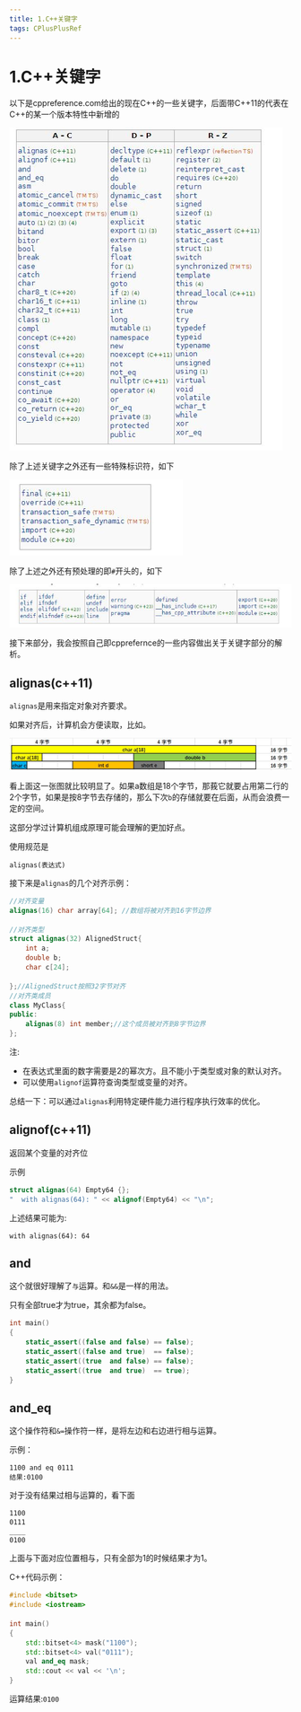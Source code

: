 ```yaml
---
title: 1.C++关键字
tags: CPlusPlusRef
---
```


# 1.C++关键字

以下是cppreference.com给出的现在C++的一些关键字，后面带C++11的代表在C++的某一个版本特性中新增的

![image-20240217201918296](https://github.com/WABeam/WABeam.github.io/blob/master/_posts/image/1/keywords.jpg)

除了上述关键字之外还有一些特殊标识符，如下

![image-20240217202112699](https://github.com/WABeam/WABeam.github.io/blob/master/_posts/image/1/special_1.jpg)

除了上述之外还有预处理的即`#`开头的，如下

![image-20240217202213965](https://github.com/WABeam/WABeam.github.io/blob/master/_posts/image/1/define.jpg)

接下来部分，我会按照自己即cpprefernce的一些内容做出关于关键字部分的解析。

## alignas(c++11)

`alignas`是用来指定对象对齐要求。

如果对齐后，计算机会方便读取，比如。

![image-20240218190816087](https://github.com/WABeam/WABeam.github.io/blob/master/_posts/image/1/alignas_1.jpg)

看上面这一张图就比较明显了。如果a数组是18个字节，那莪它就要占用第二行的2个字节，如果是按8字节去存储的，那么下次`b`的存储就要在后面，从而会浪费一定的空间。

这部分学过计算机组成原理可能会理解的更加好点。

使用规范是

```
alignas(表达式)
```

接下来是`alignas`的几个对齐示例：

```cpp
//对齐变量
alignas(16) char array[64]; //数组将被对齐到16字节边界

//对齐类型
struct alignas(32) AlignedStruct{
    int a;
    double b;
    char c[24];
    
};//AlignedStruct按照32字节对齐
//对齐类成员
class MyClass{
public:
	alignas(8) int member;//这个成员被对齐到8字节边界    
};
```

注:

* 在表达式里面的数字需要是2的幂次方。且不能小于类型或对象的默认对齐。
* 可以使用`alignof`运算符查询类型或变量的对齐。

总结一下：可以通过`alignas`利用特定硬件能力进行程序执行效率的优化。

## alignof(c++11)

返回某个变量的对齐位

示例

```cpp
struct alignas(64) Empty64 {};
"  with alignas(64): " << alignof(Empty64) << "\n";
```

上述结果可能为:

```
with alignas(64): 64
```

## and

这个就很好理解了`与`运算。和`&&`是一样的用法。

只有全部true才为true，其余都为false。

```cpp
int main()
{
    static_assert((false and false) == false);
    static_assert((false and true)  == false);
    static_assert((true  and false) == false);
    static_assert((true  and true)  == true);
}
```

## and_eq

这个操作符和`&=`操作符一样，是将左边和右边进行相与运算。

示例：

```
1100 and eq 0111
结果:0100
```

对于没有结果过相与运算的，看下面

```
1100
0111
____
0100
```

上面与下面对应位置相与，只有全部为1的时候结果才为1。

C++代码示例：

```cpp
#include <bitset>
#include <iostream>
 
int main()
{
    std::bitset<4> mask("1100");
    std::bitset<4> val("0111");
    val and_eq mask;
    std::cout << val << '\n';
}
```

运算结果:`0100`